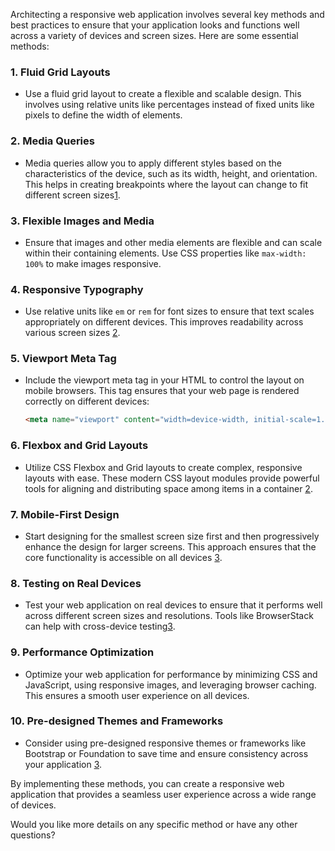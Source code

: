 Architecting a responsive web application involves several key methods and best practices to ensure that your application looks and functions well across a variety of devices and screen sizes. Here are some essential methods:

### 1. **Fluid Grid Layouts**

- Use a fluid grid layout to create a flexible and scalable design. This involves using relative units like percentages instead of fixed units like pixels to define the width of elements.

### 2. **Media Queries**

- Media queries allow you to apply different styles based on the characteristics of the device, such as its width, height, and orientation. This helps in creating breakpoints where the layout can change to fit different screen sizes[1](https://www.freecodecamp.org/news/responsive-design-best-practices/).

### 3. **Flexible Images and Media**

- Ensure that images and other media elements are flexible and can scale within their containing elements. Use CSS properties like `max-width: 100%` to make images responsive.

### 4. **Responsive Typography**

- Use relative units like `em` or `rem` for font sizes to ensure that text scales appropriately on different devices. This improves readability across various screen sizes [2](https://developer.mozilla.org/docs/Learn_web_development/Core/CSS_layout/Responsive_Design).

### 5. **Viewport Meta Tag**

- Include the viewport meta tag in your HTML to control the layout on mobile browsers. This tag ensures that your web page is rendered correctly on different devices:
  ```html
  <meta name="viewport" content="width=device-width, initial-scale=1.0" />
  ```

### 6. **Flexbox and Grid Layouts**

- Utilize CSS Flexbox and Grid layouts to create complex, responsive layouts with ease. These modern CSS layout modules provide powerful tools for aligning and distributing space among items in a container [2](https://developer.mozilla.org/docs/Learn_web_development/Core/CSS_layout/Responsive_Design).

### 7. **Mobile-First Design**

- Start designing for the smallest screen size first and then progressively enhance the design for larger screens. This approach ensures that the core functionality is accessible on all devices [3](https://www.browserstack.com/guide/what-are-responsive-apps).

### 8. **Testing on Real Devices**

- Test your web application on real devices to ensure that it performs well across different screen sizes and resolutions. Tools like BrowserStack can help with cross-device testing[3](https://www.browserstack.com/guide/what-are-responsive-apps).

### 9. **Performance Optimization**

- Optimize your web application for performance by minimizing CSS and JavaScript, using responsive images, and leveraging browser caching. This ensures a smooth user experience on all devices.

### 10. **Pre-designed Themes and Frameworks**

- Consider using pre-designed responsive themes or frameworks like Bootstrap or Foundation to save time and ensure consistency across your application [3](https://www.browserstack.com/guide/what-are-responsive-apps).

By implementing these methods, you can create a responsive web application that provides a seamless user experience across a wide range of devices.

Would you like more details on any specific method or have any other questions?
